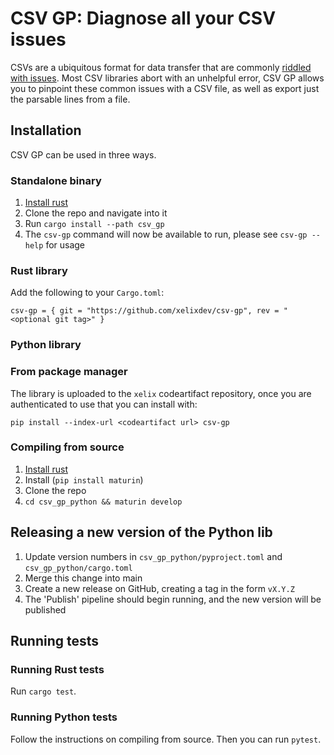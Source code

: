 # CSV GP: Diagnose all your CSV issues

CSVs are a ubiquitous format for data transfer that are commonly [riddled with issues](https://donatstudios.com/Falsehoods-Programmers-Believe-About-CSVs). Most CSV libraries abort with an unhelpful error, CSV GP allows you to pinpoint these common issues with a CSV file, as well as export just the parsable lines from a file.

## Installation

CSV GP can be used in three ways.

### Standalone binary

1. [Install rust](https://www.rust-lang.org/tools/install)
2. Clone the repo and navigate into it
3. Run `cargo install --path csv_gp`
4. The `csv-gp` command will now be available to run, please see `csv-gp --help` for usage

### Rust library

Add the following to your `Cargo.toml`:

`csv-gp = { git = "https://github.com/xelixdev/csv-gp", rev = "<optional git tag>" }`

### Python library

### From package manager

The library is uploaded to the `xelix` codeartifact repository, once you are authenticated to use that you can install with:

`pip install --index-url <codeartifact url> csv-gp`

### Compiling from source

1. [Install rust](https://www.rust-lang.org/tools/install)
2. Install (`pip install maturin`)
3. Clone the repo
4. `cd csv_gp_python && maturin develop`

## Releasing a new version of the Python lib

1. Update version numbers in `csv_gp_python/pyproject.toml` and `csv_gp_python/cargo.toml`
2. Merge this change into main
3. Create a new release on GitHub, creating a tag in the form `vX.Y.Z`
4. The 'Publish' pipeline should begin running, and the new version will be published

## Running tests

### Running Rust tests

Run `cargo test`.

### Running Python tests

Follow the instructions on compiling from source. Then you can run `pytest`.
